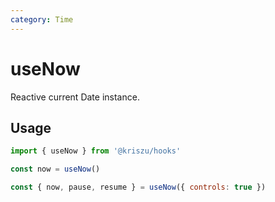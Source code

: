 ```yaml
---
category: Time
---
```


# useNow

Reactive current Date instance.

## Usage

```js
import { useNow } from '@kriszu/hooks'

const now = useNow()
```

```js
const { now, pause, resume } = useNow({ controls: true })
```

